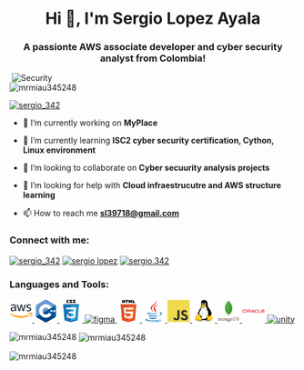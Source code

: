 <h1 align="center">Hi 👋, I'm Sergio Lopez Ayala</h1>
<h3 align="center">A passionte AWS associate developer and cyber security analyst from Colombia!</h3>
<img align="right" alt="Security" width="500" src="https://www.pwc.com/mt/en/services/cyber-security/cyber-attack-.gif">


<p align="left"> <img src="https://komarev.com/ghpvc/?username=mrmiau345248&label=Profile%20views&color=0e75b6&style=flat" 
alt="mrmiau345248" /> </p>


<p align="left"> <a href="https://twitter.com/sergio_342" target="blank"><img src="https://img.shields.io/twitter/follow/sergio_342?logo=twitter&style=for-the-badge" alt="sergio_342" /></a> </p>

- 🔭 I’m currently working on **MyPlace**

- 🌱 I’m currently learning **ISC2 cyber security certification, Cython, Linux environment**

- 👯 I’m looking to collaborate on **Cyber secuurity analysis projects**

- 🤝 I’m looking for help with **Cloud infraestrucutre and AWS structure learning**

- 📫 How to reach me **sl39718@gmail.com**

<h3 align="left">Connect with me:</h3>
<p align="left">
<a href="https://twitter.com/sergio_342" target="blank"><img align="center" src="https://raw.githubusercontent.com/rahuldkjain/github-profile-readme-generator/master/src/images/icons/Social/twitter.svg" alt="sergio_342" height="30" width="40" /></a>
<a href="https://linkedin.com/in/sergio lopez" target="blank"><img align="center" src="https://raw.githubusercontent.com/rahuldkjain/github-profile-readme-generator/master/src/images/icons/Social/linked-in-alt.svg" alt="sergio lopez" height="30" width="40" /></a>
<a href="https://instagram.com/sergio.342" target="blank"><img align="center" src="https://raw.githubusercontent.com/rahuldkjain/github-profile-readme-generator/master/src/images/icons/Social/instagram.svg" alt="sergio.342" height="30" width="40" /></a>
</p>

<h3 align="left">Languages and Tools:</h3>
<p align="left"> <a href="https://aws.amazon.com" target="_blank" rel="noreferrer"> <img src="https://raw.githubusercontent.com/devicons/devicon/master/icons/amazonwebservices/amazonwebservices-original-wordmark.svg" alt="aws" width="40" height="40"/> </a> <a href="https://www.w3schools.com/cpp/" target="_blank" rel="noreferrer"> <img src="https://raw.githubusercontent.com/devicons/devicon/master/icons/cplusplus/cplusplus-original.svg" alt="cplusplus" width="40" height="40"/> </a> <a href="https://www.w3schools.com/css/" target="_blank" rel="noreferrer"> <img src="https://raw.githubusercontent.com/devicons/devicon/master/icons/css3/css3-original-wordmark.svg" alt="css3" width="40" height="40"/> </a> <a href="https://www.figma.com/" target="_blank" rel="noreferrer"> <img src="https://www.vectorlogo.zone/logos/figma/figma-icon.svg" alt="figma" width="40" height="40"/> </a> <a href="https://www.w3.org/html/" target="_blank" rel="noreferrer"> <img src="https://raw.githubusercontent.com/devicons/devicon/master/icons/html5/html5-original-wordmark.svg" alt="html5" width="40" height="40"/> </a> <a href="https://www.java.com" target="_blank" rel="noreferrer"> <img src="https://raw.githubusercontent.com/devicons/devicon/master/icons/java/java-original.svg" alt="java" width="40" height="40"/> </a> <a href="https://developer.mozilla.org/en-US/docs/Web/JavaScript" target="_blank" rel="noreferrer"> <img src="https://raw.githubusercontent.com/devicons/devicon/master/icons/javascript/javascript-original.svg" alt="javascript" width="40" height="40"/> </a> <a href="https://www.linux.org/" target="_blank" rel="noreferrer"> <img src="https://raw.githubusercontent.com/devicons/devicon/master/icons/linux/linux-original.svg" alt="linux" width="40" height="40"/> </a> <a href="https://www.mongodb.com/" target="_blank" rel="noreferrer"> <img src="https://raw.githubusercontent.com/devicons/devicon/master/icons/mongodb/mongodb-original-wordmark.svg" alt="mongodb" width="40" height="40"/> </a> <a href="https://www.oracle.com/" target="_blank" rel="noreferrer"> <img src="https://raw.githubusercontent.com/devicons/devicon/master/icons/oracle/oracle-original.svg" alt="oracle" width="40" height="40"/> </a> <a href="https://unity.com/" target="_blank" rel="noreferrer"> <img src="https://www.vectorlogo.zone/logos/unity3d/unity3d-icon.svg" alt="unity" width="40" height="40"/> </a> </p>

<p><img align="left" src="https://github-readme-stats.vercel.app/api/top-langs?username=mrmiau345248&show_icons=true&locale=en&layout=compact" alt="mrmiau345248" /></p>

<p>&nbsp;<img align="center" src="https://github-readme-stats.vercel.app/api?username=mrmiau345248&show_icons=true&locale=en" alt="mrmiau345248" /></p>

<p><img align="center" src="https://github-readme-streak-stats.herokuapp.com/?user=mrmiau345248&" alt="mrmiau345248" /></p>

